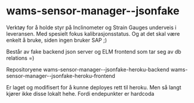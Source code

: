 # wams-sensor-manager--jsonfake

Verktøy for å holde styr på Inclinometer og Strain Gauges underveis i leveransen. Med spesielt fokus kalibrasjonsstatus. Og at det skal være enkelt å bruke, siden ingen bruker SAP ;)

Består av fake backend json server og ELM frontend som tar seg av db relations =)

Repositoryene 
wams-sensor-manager--jsonfake-heroku-backend
wams-sensor-manager--jsonfake-heroku-frontend

Er laget og modifisert for å kunne deployes rett til heroku. Men så langt kjører ikke disse lokalt hehe. Fordi endepunkter er hardcoda
